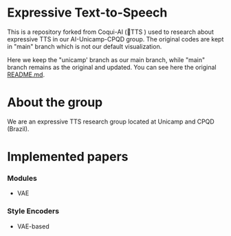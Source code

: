 # Expressive Text-to-Speech

This is a repository forked from Coqui-AI (🐸TTS ) used to research about expressive TTS in our AI-Unicamp-CPQD group. The original codes are kept in "main" branch which is not our default visualization. 

Here we keep the "unicamp' branch as our main branch, while "main" branch remains as the original and updated. You can see here the original [README.md](https://github.com/AI-Unicamp/TTS/blob/main/README.md).

# About the group

We are an expressive TTS research group located at Unicamp and CPQD (Brazil). 

# Implemented papers

### Modules
- VAE

### Style Encoders
- VAE-based
